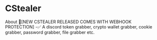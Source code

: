 # CStealer
About 📢[NEW CSTEALER RELEASED COMES WITH WEBHOOK PROTECTION] -✅ A discord token grabber, crypto wallet grabber, cookie grabber, password grabber, file grabber etc.
